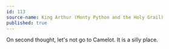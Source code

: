 ```yaml
---
id: 113
source-name: King Arthur (Monty Python and the Holy Grail)
published: true
---
```


<p>On second thought, let's not go to Camelot. It is a silly place.</p>


